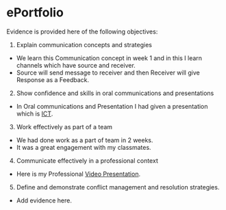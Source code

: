 # ePortfolio
Evidence is provided here of the following objectives:
1. Explain communication concepts and strategies
- We learn this Communication concept in week 1 and in this I learn channels which have source and receiver.
- Source will send message to receiver and then Receiver will give Response as a Feedback.
2. Show confidence and skills in oral communications and presentations
- In Oral communications and Presentation I had given a presentation which is [ICT](https://github.com/Ujjwalsavaliya/ePortfolio/blob/main/ICT/Cybersafety%20%26%20Indigenous%20Australians.pptx).
3. Work effectively as part of a team
- We had done work as a part of team in 2 weeks. 
- It was a great engagement with my classmates.
4. Communicate effectively in a professional context
- Here is my Professional [Video Presentation](https://github.com/Ujjwalsavaliya/ePortfolio/blob/ddd21d3045cc9c2316886b88c7d994de7e3a686d/ICT/VIDEO%20LINK.txt).
5. Define and demonstrate conflict management and resolution strategies.
- Add evidence here.
